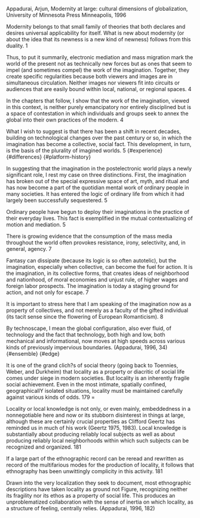 
Appadurai, Arjun, Modernity at large: cultural dimensions of globalization, University of Minnesota Press Minneapolis, 1996 


Modernity belongs to that small family of theories that both declares and desires universal applicability for itself. What is new about modernity (or about the idea that its newness is a new kind of newness) follows from this duality. 1 

Thus, to put it summarily, electronic mediation and mass migration mark the world of the present not as technically new forces but as ones that seem to impel (and sometimes compel) the work of the imagination. Together, they create specific regularities because both viewers and images are in simultaneous circulation. Neither images nor viewers fit into circuits or audiences that are easily bound within local, national, or regional spaces. 4

In the chapters that follow, I show that the work of the imagination, viewed in this context, is neither purely emancipatory nor entirely disciplined but is a space of contestation in which individuals and groups seek to annex the global into their own practices of the modern. 4 

What I wish to suggest is that there has been a shift in recent decades, building on technological changes over the past century or so, in which the imagination has become a collective, social fact. This development, in turn, is the basis of the plurality of imagined worlds. 5 {#experience} {#differences} {#platform-history}

In suggesting that the imagination in the postelectronic world plays a newly significant role, I rest my case on three distinctions. First, the imagination has broken out of the special expressive space of art, myth, and ritual and has now become a part of the quotidian mental work of ordinary people in many societies. It has entered the logic of ordinary life from which it had largely been successfully sequestered. 5 

Ordinary people have begun to deploy their imaginations in the practice of their everyday lives. This fact is exemplified in the mutual contextualizing of motion and mediation. 5 

There is growing evidence that the consumption of the mass media throughout the world often provokes resistance, irony, selectivity, and, in general, agency. 7 

Fantasy can dissipate (because its logic is so often autotelic), but the imagination, especially when collective, can become the fuel for action. It is the imagination, in its collective forms, that creates ideas of neighborhood and nationhood, of moral economies and unjust rule, of higher wages and foreign labor prospects. The imagination is today a staging ground for action, and not only for escape. 7 

It is important to stress here that I am speaking of the imagination now as a property of collectives, and not merely as a faculty of the gifted individual (its tacit sense since the flowering of European Romanticism). 8

By technoscape, I mean the global configuration, also ever fluid, of technology and the fact that technology, both high and low, both mechanical and informational, now moves at high speeds across various kinds of previously impervious boundaries. (Appadurai, 1996, 34) {#ensemble} {#edge}

It is one of the grand clich?s of social theory (going back to Toennies, Weber, and Durkheim) that locality as a property or diacritic of social life comes under siege in modern societies. But locality is an inherently fragile social achievement. Even in the most intimate, spatially confined, geographicallY isolated situations, locality must be maintained carefully against various kinds of odds. 179 =

Locality or local knowledge is not only, or even mainly, embeddedness in a nonnegotiable here and now or its stubborn disinterest in things at large, although these are certainly crucial properties as Clifford Geertz has reminded us in much of his work (Geertz 1975, 1983). Local knowledge is substantially about producing reliably local subjects as well as about producing reliably local neighborhoods within which such subjects can be recognized and organized. 181

lf a large part of the ethnographic record can be reread and rewritten as record of the multifarious modes for the production of locality, it follows that ethnography has been unwittingly complicity in this activity. 181 

Drawn into the very localization they seek to document, most ethnographic descriptions have taken locality as ground not Figure, recognizing neither its fragility nor its ethos as a property of social life. This produces an unproblematized collaboration with the sense of inertia on which locality, as a structure of feeling, centrally relies. (Appadurai, 1996, 182)



